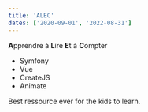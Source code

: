 ```yaml
---
title: 'ALEC'
dates: ['2020-09-01', '2022-08-31']
---
```


**A**pprendre à **L**ire **E**t à **C**ompter

- Symfony
- Vue
- CreateJS
- Animate

Best ressource ever for the kids to learn.